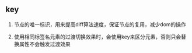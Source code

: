 ## key

1. 节点的唯一标识，用来提高diff算法速度，保证节点的复用，减少dom的操作

2. 使用相同标签名元素的过渡切换效果时，会使用key来区分元素，否则只会替换属性不会触发过渡效果

​	
